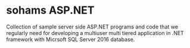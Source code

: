 # sohams ASP.NET

Collection of sample server side ASP.NET programs and code that we regularly need for developing a multiuser multi tiered application in .NET framework with Micrsoft SQL Server 2016 database.

